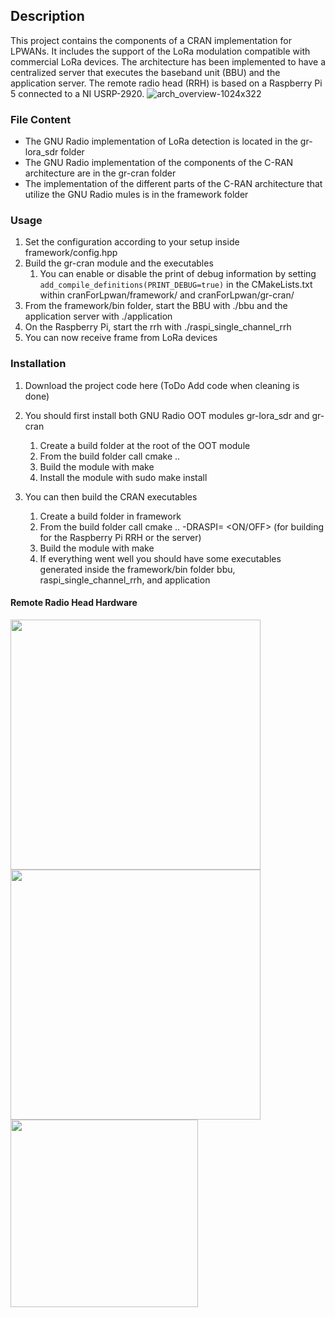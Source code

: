 ## Description
This project contains the components of a CRAN implementation for LPWANs. It includes the support of the LoRa modulation compatible with commercial LoRa devices. The architecture has been implemented to have a centralized server that executes the baseband unit (BBU) and the application server. The remote radio head (RRH) is based on a Raspberry Pi 5 connected to a NI USRP-2920.
![arch_overview-1024x322](https://github.com/tapparelj/cranForLpwan/assets/66671413/46cf7b18-fdcc-47d7-969d-93d64353f8c7)
### File Content
- The GNU Radio implementation of LoRa detection is located in the gr-lora_sdr folder
- The GNU Radio implementation of the components of the C-RAN architecture are in the gr-cran folder
- The implementation of the different parts of the C-RAN architecture that utilize the GNU Radio mules is in the framework folder
### Usage
1. Set the configuration according to your setup inside framework/config.hpp
1. Build the gr-cran module and the executables
    1. You can enable or disable the print of debug information by setting ```add_compile_definitions(PRINT_DEBUG=true)``` in the CMakeLists.txt within cranForLpwan/framework/ and cranForLpwan/gr-cran/
1. From the framework/bin folder, start the BBU with ./bbu and the application server with ./application
1. On the Raspberry Pi, start the rrh with ./raspi_single_channel_rrh
1. You can now receive frame from LoRa devices
### Installation
1. Download the project code here  (ToDo Add code when cleaning is done)
1. You should first install both GNU Radio OOT modules gr-lora_sdr and gr-cran
    1. Create a build folder at the root of the OOT module
    1. From the build folder call cmake ..
    1. Build the module with make
    1. Install the module with sudo make install
      
1. You can then build the CRAN executables
    1. Create a build folder in framework
    1. From the build folder call cmake .. -DRASPI= <ON/OFF> (for building for the Raspberry Pi RRH or the server)
    1. Build the module with make
    1. If everything went well you should have some executables generated inside the framework/bin folder bbu, raspi_single_channel_rrh, and application

#### Remote Radio Head Hardware
<img src="https://github.com/user-attachments/assets/a8ebd903-5ccf-4394-bb11-623d3eb347ef" width="400" >
<img src="https://github.com/user-attachments/assets/388258b9-fb8e-4e61-bf0f-7ca3b3368e2f" width="400" >
<img src="https://github.com/user-attachments/assets/0a042f51-8481-481d-854a-8ca188a83ec1" width="300" >


